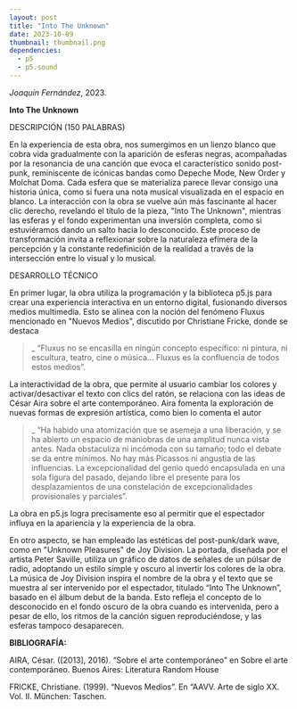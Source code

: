 ```yaml
---
layout: post
title: "Into The Unknown"
date: 2023-10-09
thumbnail: thumbnail.png
dependencies:
  - p5
  - p5.sound
---
```


<div id="div-sketch">
  <script type="text/javascript" src="sketch.js"></script>
</div>

_Joaquín Fernández_, 2023.

**Into The Unknown**


DESCRIPCIÓN (150 PALABRAS)

En la experiencia de esta obra, nos sumergimos en un lienzo blanco que cobra vida gradualmente con la aparición de esferas negras, acompañadas por la resonancia de una canción que evoca el característico sonido post-punk, reminiscente de icónicas bandas como Depeche Mode, New Order y Molchat Doma. Cada esfera que se materializa parece llevar consigo una historia única, como si fuera una nota musical visualizada en el espacio en blanco. La interacción con la obra se vuelve aún más fascinante al hacer clic derecho, revelando el título de la pieza, "Into The Unknown", mientras las esferas y el fondo experimentan una inversión completa, como si estuviéramos dando un salto hacia lo desconocido. Este proceso de transformación invita a reflexionar sobre la naturaleza efímera de la percepción y la constante redefinición de la realidad a través de la intersección entre lo visual y lo musical.

DESARROLLO TÉCNICO

En primer lugar, la obra utiliza la programación y la biblioteca p5.js para crear una experiencia interactiva en un entorno digital, fusionando diversos medios multimedia. Esto se alinea con la noción del fenómeno Fluxus mencionado en "Nuevos Medios", discutido por Christiane Fricke, donde se destaca
> _ “Fluxus no se encasilla en ningún concepto específico: ni pintura, ni escultura, teatro, cine o música... Fluxus es la confluencia de todos estos medios”.

La interactividad de la obra, que permite al usuario cambiar los colores y activar/desactivar el texto con clics del ratón, se relaciona con las ideas de César Aira sobre el arte contemporáneo. Aira fomenta la exploración de nuevas formas de expresión artística, como bien lo comenta el autor

>_ “Ha habido una atomización que se asemeja a una liberación, y se ha abierto un espacio de maniobras de una amplitud nunca vista antes. Nada obstaculiza ni incómoda con su tamaño; todo el debate se da entre mínimos. No hay más Picassos ni angustia de las influencias. La excepcionalidad del genio quedó encapsulada en una sola figura del pasado, dejando libre el presente para los desplazamientos de una constelación de excepcionalidades provisionales y parciales”.

La obra en p5.js logra precisamente eso al permitir que el espectador influya en la apariencia y la experiencia de la obra.

En otro aspecto, se han empleado las estéticas del post-punk/dark wave, como en "Unknown Pleasures" de Joy Division. La portada, diseñada por el artista Peter Saville, utiliza un gráfico de datos de señales de un púlsar de radio, adoptando un estilo simple y oscuro al invertir los colores de la obra. La música de Joy Division inspira el nombre de la obra y el texto que se muestra al ser intervenido por el espectador, titulado “Into The Unknown”, basado en el álbum debut de la banda. Esto refleja el concepto de lo desconocido en el fondo oscuro de la obra cuando es intervenida, pero a pesar de ello, los ritmos de la canción siguen reproduciéndose, y las esferas tampoco desaparecen.


**BIBLIOGRAFÍA:**

 AIRA, César. ([2013], 2016). “Sobre el arte contemporáneo” en Sobre el arte contemporáneo. Buenos Aires: Literatura Random House

 FRICKE, Christiane. (1999). “Nuevos Medios”. En “AAVV. Arte de siglo XX. Vol. II. München: Taschen.

